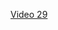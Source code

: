 [Video 29](https://egghead.io/lessons/javascript-redux-generating-containers-with-connect-from-react-redux-footerlink)